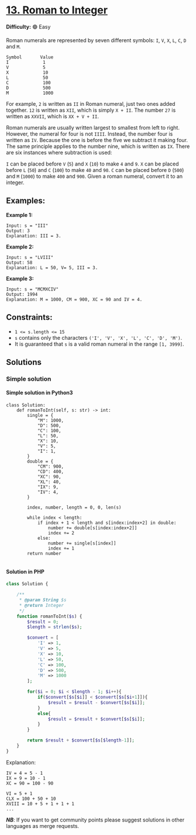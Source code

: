 # [13. Roman to Integer](https://leetcode.com/problems/roman-to-integer/description/)

**Difficulty:** :green_circle: Easy

Roman numerals are represented by seven different symbols: `I`, `V`, `X`, `L`, `C`, `D` and `M`.

```text
Symbol       Value
I             1
V             5
X             10
L             50
C             100
D             500
M             1000

```

For example, `2` is written as `II` in Roman numeral, just two ones added 
together. `12` is written as `XII`, which is simply `X + II`. The number `27`
is written as `XXVII`, which is `XX + V + II`.

Roman numerals are usually written largest to smallest from left to right. 
However, the numeral for four is not `IIII`. Instead, the number four is 
written as `IV`. Because the one is before the five we subtract it making 
four. The same principle applies to the number nine, which is written as `IX`.
There are six instances where subtraction is used:

`I` can be placed before `V` (`5`) and `X` (`10`) to make `4` and `9`. 
`X` can be placed before `L` (`50`) and `C` (`100`) to make `40` and `90`. 
`C` can be placed before `D` (`500`) and `M` (`1000`) to make `400` and `900`.
Given a roman numeral, convert it to an integer.

## Examples:

**Example 1:**

```text
Input: s = "III"
Output: 3
Explanation: III = 3.

```

**Example 2:**

```text
Input: s = "LVIII"
Output: 58
Explanation: L = 50, V= 5, III = 3.

```

**Example 3:**

```text
Input: s = "MCMXCIV"
Output: 1994
Explanation: M = 1000, CM = 900, XC = 90 and IV = 4.
```

## Constraints:

- `1 <= s.length <= 15`
- `s` contains only the characters `('I', 'V', 'X', 'L', 'C', 'D', 'M')`.
- It is guaranteed that `s` is a valid roman numeral in the range `[1, 3999]`.

## Solutions

### Simple solution 

#### Simple solution in Python3

```python3
class Solution:
    def romanToInt(self, s: str) -> int:
        single = {
            "M": 1000,
            "D": 500,
            "C": 100,
            "L": 50,
            "X": 10,
            "V": 5,
            "I": 1,
        }
        double = {
            "CM": 900,
            "CD": 400,
            "XC": 90,
            "XL": 40,
            "IX": 9,
            "IV": 4,
        }

        index, number, length = 0, 0, len(s)

        while index < length:
            if index + 1 < length and s[index:index+2] in double:
                number += double[s[index:index+2]]
                index += 2
            else:
                number += single[s[index]]
                index += 1
        return number
            
```

#### Solution in PHP

```php
class Solution {

    /**
     * @param String $s
     * @return Integer
     */
    function romanToInt($s) {
        $result = 0;
        $length = strlen($s);

        $convert = [
            'I' => 1,
            'V' => 5,
            'X' => 10,
            'L' => 50,
            'C' => 100,
            'D' => 500,
            'M' => 1000
        ];

        for($i = 0; $i < $length - 1; $i++){
            if($convert[$s[$i]] < $convert[$s[$i+1]]){
                $result = $result - $convert[$s[$i]];
            }
            else{
                $result = $result + $convert[$s[$i]];
            }
        }

        return $result + $convert[$s[$length-1]];
    }
}
```

Explanation:
```
IV = 4 = 5 - 1
IX = 9 = 10 - 1
XC = 90 = 100 - 90

VI = 5 + 1
CLX = 100 + 50 + 10
XVIII = 10 + 5 + 1 + 1 + 1
...
```

***NB***: If you want to get community points please suggest solutions in other languages as merge requests.
